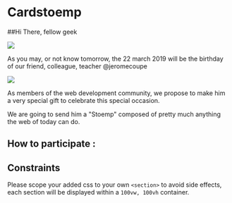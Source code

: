 # Cardstoemp

##Hi There, fellow geek 

![](https://media.giphy.com/media/vnMiqMnXBBbGw/giphy.gif)

As you may, or not know tomorrow, the 22 march 2019 will be the birthday of our friend, colleague, teacher @jeromecoupe

![](https://www.webstoemp.com/img/me-1024.jpg)

As members of the web development community, we propose to make him a very special gift to celebrate this special occasion.

We are going to send him a "Stoemp" composed of pretty much anything the web of today can do.

## How to participate : 

## Constraints

Please scope your added css to your own `<section>` to avoid side effects, each section will be displayed within a `100vw, 100vh` container.

